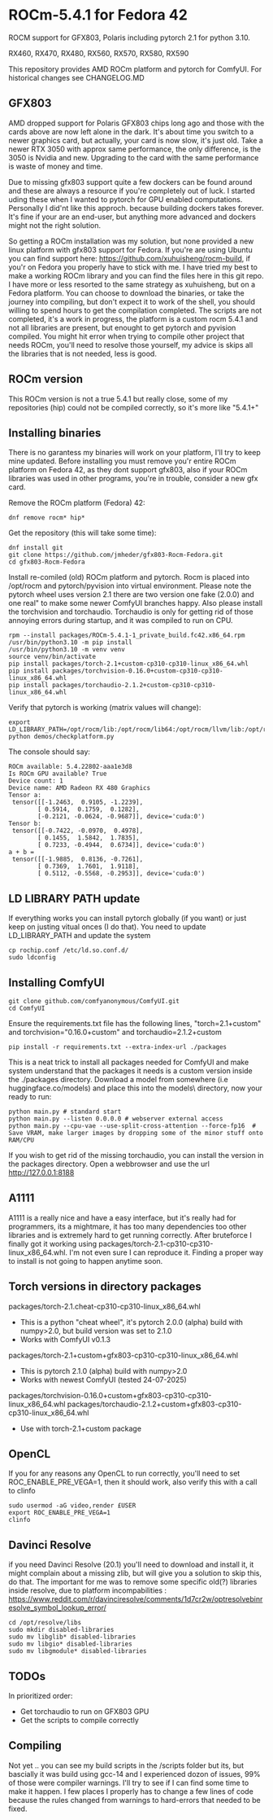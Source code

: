 # ROCm-5.4.1 for Fedora 42 

ROCM support for GFX803, Polaris including pytorch 2.1 for python 3.10.

RX460, RX470, RX480, RX560, RX570, RX580, RX590

This repository provides AMD ROCm platform and pytorch for ComfyUI. For historical changes see CHANGELOG.MD

## GFX803

AMD dropped support for Polaris GFX803 chips long ago and those with the cards above are now left alone in the dark. It's about time 
you switch to a newer graphics card, but actually, your card is now slow, it's just old. Take a newer RTX 3050 with approx same performance, 
the only difference, is the 3050 is Nvidia and new. Upgrading to the card with the same performance is waste of money and time.

Due to missing gfx803 support quite a few dockers can be found around and these are always a resource if you're completely out of luck.
I started uding these when I wanted to pytorch for GPU enabled computations. Personally I did'nt like this approch. because building dockers
takes forever. It's fine if your are an end-user, but anything more advanced and dockers might not the right solution.

So getting a ROCm installation was my solution, but none provided a new linux platform with gfx803 support for Fedora. If you're are using Ubuntu 
you can find support here: https://github.com/xuhuisheng/rocm-build, if you'r on Fedora you properly have to stick with me. I have tried my 
best to make a working ROCm library and you can find the files here in this git repo. I have more or less resorted to the same strategy as 
xuhuisheng, but on a Fedora platform. You can choose to download the binaries, or take the journey into compiling, but don't expect it to work 
of the shell, you should willing to spend hours to get the compilation completed. The scripts are not completed, it's a work in progress, the
platform is a custom rocm 5.4.1 and not all libraries are present, but enought to get pytorch and pyvision compiled. You might hit error when 
trying to compile other project that needs ROCm, you'll need to resolve those yourself, my advice is skips all the libraries that is not needed, 
less is good.

## ROCm version

This ROCm version is not a true 5.4.1 but really close, some of my repositories (hip) could not be compiled correctly, so it's more like "5.4.1+"

## Installing binaries

There is no garantess my binaries will work on your platform, I'll try to keep mine updated. Before installing you must remove you'r entire
ROCm platform on Fedora 42, as they dont support gfx803, also if your ROCm libraries was used in other programs, you're in trouble, consider
a new gfx card.

Remove the ROCm platform (Fedora) 42:

```
dnf remove rocm* hip*
```

Get the repository (this will take some time):

```
dnf install git
git clone https://github.com/jmheder/gfx803-Rocm-Fedora.git
cd gfx803-Rocm-Fedora
```


Install re-comiled (old) ROCm platform and pytorch. Rocm is placed into /opt/rocm and pytorch/pyvision into virtual environment. Please note
the pytorch wheel uses version 2.1 there are two version one fake (2.0.0) and one real" to make some newer ComfyUI branches happy. Also
please install the torchvision and torchaudio. Torchaudio is only for getting rid of those annoying errors during startup, and it was
compiled to run on CPU.


```
rpm --install packages/ROCm-5.4.1-1_private_build.fc42.x86_64.rpm 
/usr/bin/python3.10 -m pip install
/usr/bin/python3.10 -m venv venv
source venv/bin/activate
pip install packages/torch-2.1+custom-cp310-cp310-linux_x86_64.whl
pip install packages/torchvision-0.16.0+custom-cp310-cp310-linux_x86_64.whl
pip install packages/torchaudio-2.1.2+custom-cp310-cp310-linux_x86_64.whl
```

Verify that pytorch is working (matrix values will change):

```
export LD_LIBRARY_PATH=/opt/rocm/lib:/opt/rocm/lib64:/opt/rocm/llvm/lib:/opt/rocm/hip/lib:$LD_LIBRARY_PATH
python demos/checkplatform.py

```

The console should say:

```
ROCm available: 5.4.22802-aaa1e3d8
Is ROCm GPU available? True
Device count: 1
Device name: AMD Radeon RX 480 Graphics
Tensor a:
 tensor([[-1.2463,  0.9105, -1.2239],
        [ 0.5914,  0.1759,  0.1282],
        [-0.2121, -0.0624, -0.9687]], device='cuda:0')
Tensor b:
 tensor([[-0.7422, -0.0970,  0.4978],
        [ 0.1455,  1.5842,  1.7835],
        [ 0.7233, -0.4944,  0.6734]], device='cuda:0')
a + b =
 tensor([[-1.9885,  0.8136, -0.7261],
        [ 0.7369,  1.7601,  1.9118],
        [ 0.5112, -0.5568, -0.2953]], device='cuda:0')
```


## LD LIBRARY PATH update 

If everything works you can install pytorch globally (if you want) or just keep on justing vitual onces (I do that). You need to update LD_LIBRARY_PATH and update the system

```
cp rochip.conf /etc/ld.so.conf.d/
sudo ldconfig
```


## Installing ComfyUI 

```
git clone github.com/comfyanonymous/ComfyUI.git
cd ComfyUI
```

Ensure the requirements.txt file has the following lines, "torch=2.1+custom" and torchvision="0.16.0+custom" and torchaudio=2.1.2+custom

```
pip install -r requirements.txt --extra-index-url ./packages
```

This is a neat trick to install all packages needed for ComfyUI and make system understand that the packages it needs is a custom version inside the ./packages directory.
Download a model from somewhere (i.e huggingface.co/models) and place this into the models\ directory, now your ready to run:


```
python main.py # standard start
python main.py --listen 0.0.0.0 # webserver external access
python main.py --cpu-vae --use-split-cross-attention --force-fp16  # Save VRAM, make larger images by dropping some of the minor stuff onto RAM/CPU
```

If you wish to get rid of the missing torchaudio, you can install the version in the packages directory. Open a webbrowser and use the url http://127.0.0.1:8188


## A1111

A1111 is a really nice and have a easy interface, but it's really had for programmers, its a mightmare, it has too many dependencies too other libraries and is extremely hard to get running correctly. After bruteforce I finally got it working using packages/torch-2.1-cp310-cp310-linux_x86_64.whl. I'm not even sure I can reproduce it. Finding a proper way to install is not going to happen anytime soon.

## Torch versions in directory packages

packages/torch-2.1.cheat-cp310-cp310-linux_x86_64.whl
- This is a python "cheat wheel", it's pytorch 2.0.0 (alpha) build with numpy>2.0, but build version was set to 2.1.0
- Works with ComfyUI v0.1.3

packages/torch-2.1+custom+gfx803-cp310-cp310-linux_x86_64.whl
- This is pytorch 2.1.0 (alpha) build with numpy>2.0
- Works with newest ComfyUI (tested 24-07-2025)

packages/torchvision-0.16.0+custom+gfx803-cp310-cp310-linux_x86_64.whl
packages/torchaudio-2.1.2+custom+gfx803-cp310-cp310-linux_x86_64.whl
- Use with torch-2.1+custom package


## OpenCL

If you for any reasons any OpenCL to run correctly, you'll need to set ROC_ENABLE_PRE_VEGA=1, then it should work, also verify this with a call to clinfo

```
sudo usermod -aG video,render £USER
export ROC_ENABLE_PRE_VEGA=1 
clinfo
```

## Davinci Resolve

if you need Davinci Resolve (20.1) you'll need to download and install it, it might complain about a missing zlib, but will give you a solution to skip this, do that.
The important for me was to remove some specific old(?) libraries inside resolve, due to platform incompabilities : https://www.reddit.com/r/davinciresolve/comments/1d7cr2w/optresolvebinresolve_symbol_lookup_error/

```
cd /opt/resolve/libs
sudo mkdir disabled-libraries
sudo mv libglib* disabled-libraries
sudo mv libgio* disabled-libraries
sudo mv libgmodule* disabled-libraries
```

## TODOs

In prioritized order:

* Get torchaudio to run on GFX803 GPU
* Get the scripts to compile correctly

## Compiling

Not yet .. you can see my build scripts in the /scripts folder but its, but bascially it was build using gcc-14 and I experienced 
dozon of issues, 99% of those were compiler warnings. I'll try to see if I can find some time to make it happen. I few places I properly has to change a few lines of 
code because the rules changed from warnings to hard-errors that needed to be fixed.



